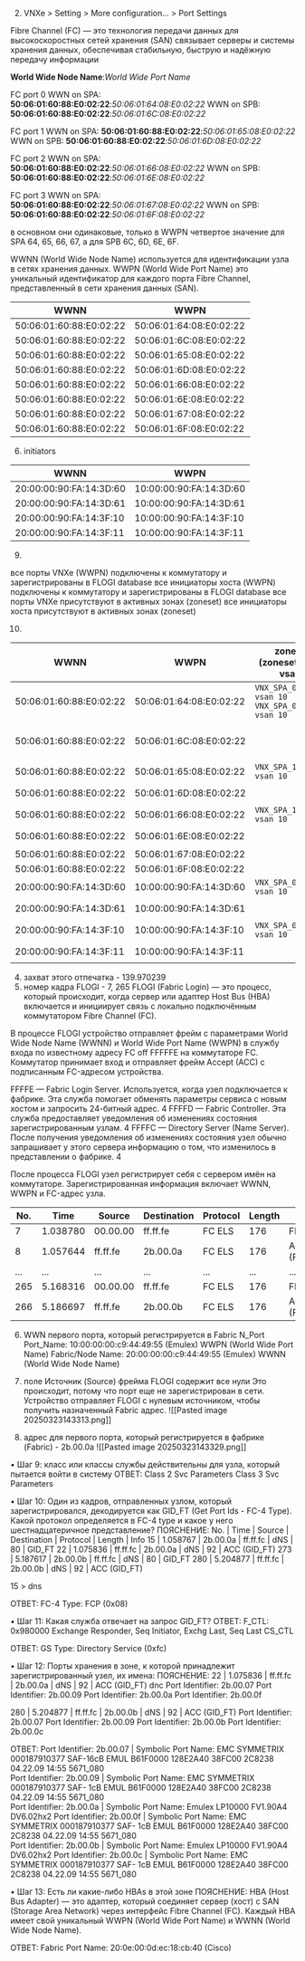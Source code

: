 2. VNXe > Setting > More configuration… > Port Settings

Fibre Channel (FC) — это технология передачи данных для высокоскоростных сетей хранения (SAN)
связывает серверы и системы хранения данных, обеспечивая стабильную, быструю и надёжную передачу информации

**World Wide Node Name**:*World Wide Port Name*

FC port 0
WWN on SPA: **50:06:01:60:88:E0:02:22**:*50:06:01:64:08:E0:02:22*
WWN on SPB: **50:06:01:60:88:E0:02:22**:*50:06:01:6C:08:E0:02:22*

FC port 1 
WWN on SPA: **50:06:01:60:88:E0:02:22**:*50:06:01:65:08:E0:02:22*
WWN on SPB: **50:06:01:60:88:E0:02:22**:*50:06:01:6D:08:E0:02:22*

FC port 2 
WWN on SPA: **50:06:01:60:88:E0:02:22**:*50:06:01:66:08:E0:02:22*
WWN on SPB: **50:06:01:60:88:E0:02:22**:*50:06:01:6E:08:E0:02:22*

FC port 3 
WWN on SPA: **50:06:01:60:88:E0:02:22**:*50:06:01:67:08:E0:02:22*
WWN on SPB: **50:06:01:60:88:E0:02:22**:*50:06:01:6F:08:E0:02:22*

в основном они одинаковые, только в WWPN четвертое значение для SPA 64, 65, 66, 67, а для SPB 6C, 6D, 6E, 6F.

WWNN (World Wide Node Name) используется для идентификации узла в сетях хранения данных.
WWPN (World Wide Port Name) это уникальный идентификатор для каждого порта Fibre Channel, представленный в сети хранения данных (SAN).

| WWNN                    | WWPN                    |
| ----------------------- | ----------------------- |
| 50:06:01:60:88:E0:02:22 | 50:06:01:64:08:E0:02:22 |
| 50:06:01:60:88:E0:02:22 | 50:06:01:6C:08:E0:02:22 |
| 50:06:01:60:88:E0:02:22 | 50:06:01:65:08:E0:02:22 |
| 50:06:01:60:88:E0:02:22 | 50:06:01:6D:08:E0:02:22 |
| 50:06:01:60:88:E0:02:22 | 50:06:01:66:08:E0:02:22 |
| 50:06:01:60:88:E0:02:22 | 50:06:01:6E:08:E0:02:22 |
| 50:06:01:60:88:E0:02:22 | 50:06:01:67:08:E0:02:22 |
| 50:06:01:60:88:E0:02:22 | 50:06:01:6F:08:E0:02:22 |

6. initiators

| WWNN                    | WWPN                    |
| ----------------------- | ----------------------- |
| 20:00:00:90:FA:14:3D:60 | 10:00:00:90:FA:14:3D:60 |
| 20:00:00:90:FA:14:3D:61 | 10:00:00:90:FA:14:3D:61 |
| 20:00:00:90:FA:14:3F:10 | 10:00:00:90:FA:14:3F:10 |
| 20:00:00:90:FA:14:3F:11 | 10:00:00:90:FA:14:3F:11 |
9. 
все порты VNXe (WWPN) подключены к коммутатору и зарегистрированы в FLOGI database
все инициаторы хоста (WWPN) подключены к коммутатору и зарегистрированы в FLOGI database
все порты VNXe присутствуют в активных зонах (zoneset)
все инициаторы хоста присутствуют в активных зонах (zoneset)

10. 

| WWNN                    | WWPN                    | zone name (zoneset FABRICA vsan 10)                                    | zone name (zoneset FABRICB vsan 20)                                    |
| ----------------------- | ----------------------- | ---------------------------------------------------------------------- | ---------------------------------------------------------------------- |
| 50:06:01:60:88:E0:02:22 | 50:06:01:64:08:E0:02:22 | ```VNX_SPA_0_WIN1_HBA0 vsan 10```<br>```VNX_SPA_0_LIN1_HBA0 vsan 10``` |                                                                        |
| 50:06:01:60:88:E0:02:22 | 50:06:01:6C:08:E0:02:22 |                                                                        | ```VNX_SPB_0_WIN1_HBA1 vsan 20```<br>```VNX_SPB_0_LIN1_HBA1 vsan 20``` |
| 50:06:01:60:88:E0:02:22 | 50:06:01:65:08:E0:02:22 | ```VNX_SPA_1_VNX_SPA_2 vsan 10```                                      |                                                                        |
| 50:06:01:60:88:E0:02:22 | 50:06:01:6D:08:E0:02:22 |                                                                        | ```VNX_SPB_1_ VNX_SPB_2 vsan 20```                                     |
| 50:06:01:60:88:E0:02:22 | 50:06:01:66:08:E0:02:22 | ```VNX_SPA_1_VNX_SPA_2 vsan 10```                                      |                                                                        |
| 50:06:01:60:88:E0:02:22 | 50:06:01:6E:08:E0:02:22 |                                                                        | ```VNX_SPB_1_ VNX_SPB_2 vsan 20```                                     |
| 50:06:01:60:88:E0:02:22 | 50:06:01:67:08:E0:02:22 |                                                                        |                                                                        |
| 50:06:01:60:88:E0:02:22 | 50:06:01:6F:08:E0:02:22 |                                                                        |                                                                        |
| 20:00:00:90:FA:14:3D:60 | 10:00:00:90:FA:14:3D:60 | ```VNX_SPA_0_WIN1_HBA0 vsan 10```                                      |                                                                        |
| 20:00:00:90:FA:14:3D:61 | 10:00:00:90:FA:14:3D:61 |                                                                        | ```VNX_SPB_0_WIN1_HBA1 vsan 20```                                      |
| 20:00:00:90:FA:14:3F:10 | 10:00:00:90:FA:14:3F:10 | ```VNX_SPA_0_LIN1_HBA0 vsan 10```                                      |                                                                        |
| 20:00:00:90:FA:14:3F:11 | 10:00:00:90:FA:14:3F:11 |                                                                        | ```VNX_SPB_0_LIN1_HBA1 vsan 20```                                      |


4. захват этого отпечатка - 139.970239
5. номер кадра FLOGI - 7, 265
FLOGI (Fabric Login) — это процесс, который происходит, когда сервер или адаптер Host Bus (HBA) включается и инициирует связь с локально подключённым коммутатором Fibre Channel (FC).

В процессе FLOGI устройство отправляет фрейм с параметрами World Wide Node Name (WWNN) и World Wide Port Name (WWPN) в службу входа по известному адресу FC off FFFFFE на коммутаторе FC. Коммутатор принимает вход и отправляет фрейм Accept (ACC) с подписанным FC-адресом устройства. 

FFFFE — Fabric Login Server. Используется, когда узел подключается к фабрике. Эта служба помогает обменять параметры сервиса с новым хостом и запросить 24-битный адрес. 4
FFFFD — Fabric Controller. Эта служба предоставляет уведомления об изменениях состояния зарегистрированным узлам. 4
FFFFC — Directory Server (Name Server). После получения уведомления об изменениях состояния узел обычно запрашивает у этого сервера информацию о том, что изменилось в представлении о фабрике. 4

После процесса FLOGI узел регистрирует себя с сервером имён на коммутаторе. Зарегистрированная информация включает WWNN, WWPN и FC-адрес узла.

| No. | Time     | Source   | Destination | Protocol | Length | Info        |
| --- | -------- | -------- | ----------- | -------- | ------ | ----------- |
| 7   | 1.038780 | 00.00.00 | ff.ff.fe    | FC ELS   | 176    | FLOGI       |
| 8   | 1.057644 | ff.ff.fe | 2b.00.0a    | FC ELS   | 176    | ACC (FLOGI) |
| ... | ...      | ...      | ...         | ...      | ...    | ...         |
| 265 | 5.168316 | 00.00.00 | ff.ff.fe    | FC ELS   | 176    | FLOGI       |
| 266 | 5.186697 | ff.ff.fe | 2b.00.0b    | FC ELS   | 176    | ACC (FLOGI) |
6. WWN первого порта, который регистрируется в Fabric
N_Port Port_Name: 10:00:00:00:c9:44:49:55 (Emulex) WWPN (World Wide Port Name) 
Fabric/Node Name: 20:00:00:00:c9:44:49:55 (Emulex) WWNN (World Wide Node Name)

7. поле Источник (Source) фрейма FLOGI содержит все нули
Это происходит, потому что порт еще не зарегистрирован в сети.
Устройство отправляет FLOGI с нулевым источником, чтобы получить назначенный Fabric адрес.
![[Pasted image 20250323143313.png]]

8. адрес для первого порта, который регистрируется в фабрике (Fabric) - 2b.00.0a
![[Pasted image 20250323143329.png]]

• Шаг 9: класс или классы службы действительны для узла, который пытается войти в систему
ОТВЕТ:
Class 2 Svc Parameters
Class 3 Svc Parameters

• Шаг 10: Один из кадров, отправленных узлом, который зарегистрировался, декодируется как GID_FT (Get Port Ids - FC-4 Type). Какой протокол определяется в FC-4 type и какое у него шестнадцатеричное представление?
ПОЯСНЕНИЕ:
No. | Time     | Source   | Destination | Protocol | Length | Info
15  | 1.058767 | 2b.00.0a | ff.ff.fc    | dNS      | 80     | GID_FT
22  | 1.075836 | ff.ff.fc | 2b.00.0a    | dNS      | 92     | ACC (GID_FT)
273 | 5.187617 | 2b.00.0b | ff.ff.fc    | dNS      | 80     | GID_FT
280 | 5.204877 | ff.ff.fc | 2b.00.0b    | dNS      | 92     | ACC (GID_FT)

15 > dns

ОТВЕТ:
FC-4 Type: FCP (0x08)

• Шаг 11: Какая служба отвечает на запрос GID_FT?
ОТВЕТ:
F_CTL: 0x980000 Exchange Responder, Seq Initiator, Exchg Last, Seq Last CS_CTL

ОТВЕТ:
GS Type: Directory Service (0xfc)

• Шаг 12: Порты хранения в зоне, к которой принадлежит зарегистрированный узел, их имена:
ПОЯСНЕНИЕ:
22  | 1.075836 | ff.ff.fc | 2b.00.0a    | dNS      | 92     | ACC (GID_FT)
dnc
Port Identifier: 2b.00.07
Port Identifier: 2b.00.09
Port Identifier: 2b.00.0a
Port Identifier: 2b.00.0f

280 | 5.204877 | ff.ff.fc | 2b.00.0b    | dNS      | 92     | ACC (GID_FT)
Port Identifier: 2b.00.07
Port Identifier: 2b.00.09
Port Identifier: 2b.00.0b
Port Identifier: 2b.00.0c

ОТВЕТ:
Port Identifier: 2b.00.07 | Symbolic Port Name: EMC SYMMETRIX 000187910377 SAF-16cB EMUL B61F0000 128E2A40 38FC00 2C8238 04.22.09 14:55 5671_080  
Port Identifier: 2b.00.09 | Symbolic Port Name: EMC SYMMETRIX 000187910377 SAF- 1cB EMUL B61F0000 128E2A40 38FC00 2C8238 04.22.09 14:55 5671_080  
Port Identifier: 2b.00.0a | Symbolic Port Name: Emulex LP10000 FV1.90A4 DV6.02hx2
Port Identifier: 2b.00.0f | Symbolic Port Name: EMC SYMMETRIX 000187910377 SAF- 1cB EMUL B61F0000 128E2A40 38FC00 2C8238 04.22.09 14:55 5671_080  
Port Identifier: 2b.00.0b | Symbolic Port Name: Emulex LP10000 FV1.90A4 DV6.02hx2
Port Identifier: 2b.00.0c | Symbolic Port Name: EMC SYMMETRIX 000187910377 SAF- 1cB EMUL B61F0000 128E2A40 38FC00 2C8238 04.22.09 14:55 5671_080  

• Шаг 13: Есть ли какие-либо HBAs в этой зоне
ПОЯСНЕНИЕ:
HBA (Host Bus Adapter) — это адаптер, который соединяет сервер (хост) с SAN (Storage Area Network) через интерфейс Fibre Channel (FC). Каждый HBA имеет свой уникальный WWPN (World Wide Port Name) и WWNN (World Wide Node Name).

ОТВЕТ:
Fabric Port Name: 20:0e:00:0d:ec:18:cb:40 (Cisco)